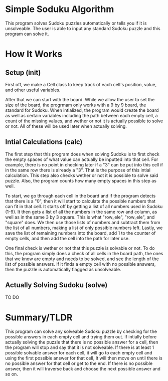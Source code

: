 # Simple Soduku Algorithm

This program solves Sudoku puzzles automatically or tells you if it is unsolveable. The user is able to input any standard Sudoku puzzle and this program can solve it.

# How It Works
## Setup (init)
First off, we make a Cell class to keep track of each cell's position, value, and other useful variables. 

After that we can start with the board. While we allow the user to set the size of the board, the progrmam only works with a 9 by 9 board, the standard for Sudoku. When intialized, the program would create the board as well as certain variables including the path between each empty cell, a count of the missing values, and wether or not it is actually possible to solve or not. All of these will be used later when actually solving.

## Intial Calculations (calc)
The first step that this program does when solving Sudoku is to first check the empty spaces of what value can actually be inputted into that cell. For example, there is no point in checking later if a "3" can be put into this cell if in the same row there is already a "3". That is the purpose of this intial calculation. This step also checks wether or not it is possible to solve said puzzle. Also, the program counts how many empty spaces in this step as well.

To start, we go through each cell in the board and if the program detects that there is a "0", then it will start to calculate the possible numbers that can fit in that cell. It starts off by getting a list of all numbers used in Sudoku (1-9). It then gets a list of all the numbers in the same row and column, as well as in the same 3 by 3 square. This is what "row_ele", "row_ele", and "square" does. We then use those lists of numbers and subtract them from the list of all numbers, making a list of only possible numbers left. Lastly, we save the list of remaining numbers into the board, add 1 to the counter of empty cells, and then add the cell into the path for later use.

One final check is wether or not that this puzzle is solvable or not. To do this, the program simply does a check of all cells in the board path, the ones that we know are empty and needs to be solved, and see the length of the list of possible answers. If it finds a empty cell with no possible answers, then the puzzle is automatically flagged as unsolveable.

## Actually Solving Sudoku (solve)
TO DO

# Summary/TLDR
This program can solve any solveable Sudoku puzzle by checking for the possible answers in each empty cell and trying them out. If intially before actually solving the puzzle that there is no possible answer for a cell, then the program will stop and say that it is not solveable. If there is at least 1 possible solvable answer for each cell, it will go to each empty cell and using the first possible answer for that cell, It will then move on until there is no possible answer for that cell or get to the end. If there is no possible answer, then it will traverse back and choose the next possible answer and so on.
